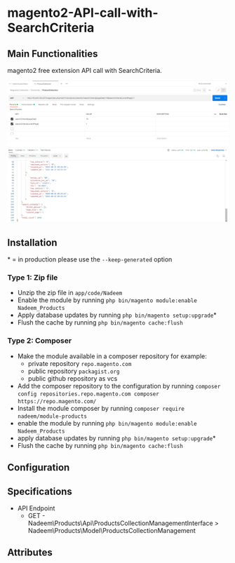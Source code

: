# magento2-API-call-with-SearchCriteria
 
## Main Functionalities
magento2 free extension API call with SearchCriteria.

<img src="https://github.com/inadeemkhan/magento2-images/blob/master/ProductCollectionPostman.png" target="_blank"/>

## Installation
\* = in production please use the `--keep-generated` option

### Type 1: Zip file

 - Unzip the zip file in `app/code/Nadeem`
 - Enable the module by running `php bin/magento module:enable Nadeem_Products`
 - Apply database updates by running `php bin/magento setup:upgrade`\*
 - Flush the cache by running `php bin/magento cache:flush`

### Type 2: Composer

 - Make the module available in a composer repository for example:
    - private repository `repo.magento.com`
    - public repository `packagist.org`
    - public github repository as vcs
 - Add the composer repository to the configuration by running `composer config repositories.repo.magento.com composer https://repo.magento.com/`
 - Install the module composer by running `composer require nadeem/module-products`
 - enable the module by running `php bin/magento module:enable Nadeem_Products`
 - apply database updates by running `php bin/magento setup:upgrade`\*
 - Flush the cache by running `php bin/magento cache:flush`


## Configuration

## Specifications

 - API Endpoint
	- GET - Nadeem\Products\Api\ProductsCollectionManagementInterface > Nadeem\Products\Model\ProductsCollectionManagement


## Attributes



